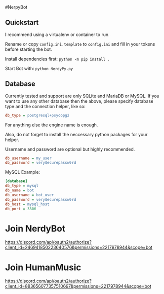 #NerpyBot

## Quickstart
I recommend using a virtualenv or container to run.

Rename or copy ``config.ini.template`` to ``config.ini`` and fill in your tokens before starting the bot.

Install dependencies first: ``python -m pip install .``

Start Bot with: ``python NerdyPy.py``

## Database
Currently tested and support are only SQLite and MariaDB or MySQL.
If you want to use any other database then the above, please specify database type and the connection helper, like so:

```ini
db_type = postgresql+psycopg2
```
For anything else the engine name is enough.

Also, do not forget to install the neccessary python packages for your helper.

Username and password are optional but highly recommended.

```ini
db_username = my_user
db_password = very$ecurepassw0rd
```

MySQL Example:
```ini
[database]
db_type = mysql
db_name = bot
db_username = bot_user
db_password = very$ecurepassw0rd
db_host = mysql_host
db_port = 3306
```

# Join NerdyBot
https://discord.com/api/oauth2/authorize?client_id=246941850223640576&permissions=2217978944&scope=bot
# Join HumanMusic
https://discord.com/api/oauth2/authorize?client_id=883656077357510697&permissions=2217978944&scope=bot
